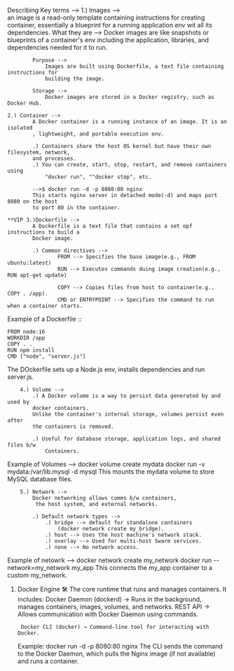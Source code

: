 Describing Key terms --> 
    1.) Images -->  
            an image is a read-only template containing instructions for creating  
            container, essentially a blueprint for a running application env wit all its
            dependencies.
        What they are --> 
            Docker images are like snapshots or blueprints of a container's env including
            the application, libraries, and dependencies needed for it to run.

            Purpose --> 
                Images are built using Dockerfile, a text file containing instructions for
                building the image.
            
            Storage -->
                Docker images are stored in a Docker registry, such as Docker Hub.

    2.) Container --> 
            A Docker container is a running instance of an image. It is an isolated
            , lightweight, and portable execution env.

            .) Containers share the host OS kernel but have their own filesystem, network,
            and processes.
            .) You can create, start, stop, restart, and remove containers using 
                "docker run", ""docker stop", etc.
            
            -->$ docker run -d -p 8080:80 nginx 
            This starts nginx server in detached mode(-d) and maps port 8080 on the host
            to port 80 in the container.

    **VIP 3.)Dockerfile -->
            A Dockerfile is a text file that contains a set opf instructions to build a
            Docker image.

            .) Common directives --> 
                    FROM --> Specifies the base image(e.g., FROM ubuntu:latest)
                    RUN --> Executes commands duing image creation(e.g., RUN apt-get update)
                    
                    COPY --> Copies files from host to container(e.g., COPY . /app).
                    CMD or ENTRYPOINT --> Specifies the command to run when a container starts.


Example of a Dockerfile ::

    FROM node:16  
    WORKDIR /app  
    COPY . .  
    RUN npm install  
    CMD ["node", "server.js"]  
The DOckerfile sets up a Node.js env, installs dependencies and run server.js.

        
        4.) Volume --> 
            .) A Docker volume is a way to persist data generated by and used by 
            docker containers.
            Unlike the container's internal storage, volumes persist even after 
            the containers is removed. 
            
            .) Useful for database storage, application logs, and shared files b/w
                Containers.

Example of Volumes --> 
            docker volume create mydata
            docker run -v mydata:/var/lib.mysql -d mysql
This mounts the mydata volume to store MySQL database files.


        5.) Network --> 
            Docker networking allows comms b/w containers,
             the host system, and external networks.
            
            .) Default network types --> 
                .) bridge --> default for standalone containers
                    (docker network create my_bridge).
                .) host --> Uses the host machine's network stack.
                .) overlay --> Used for multi-host Swarm services.
                .) none --> No network access.

Example of netowrk --> 
            docker network create my_network
            docker run --network=my_network my_app
This connects the my_app container to a custom my_network.


1. Docker Engine
🛠 The core runtime that runs and manages containers.
    It includes:
        Docker Daemon (dockerd) → Runs in the background, manages containers, images, volumes, and networks.
        REST API → Allows communication with Docker Daemon using commands.

        Docker CLI (docker) → Command-line tool for interacting with Docker.
    Example:
            docker run -d -p 8080:80 nginx
    The CLI sends the command to the Docker Daemon, which pulls the Nginx image 
    (if not available) and runs a container.
